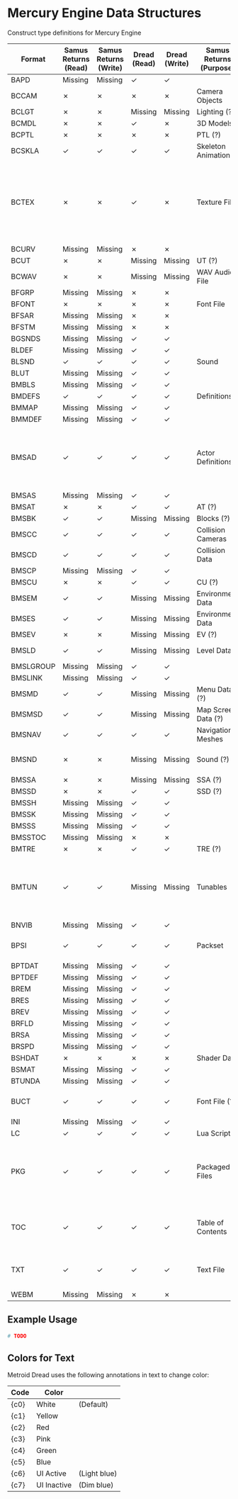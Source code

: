 # Mercury Engine Data Structures
Construct type definitions for Mercury Engine

| Format    | Samus Returns (Read) | Samus Returns (Write) | Dread (Read) | Dread (Write) | Samus Returns (Purpose) | Samus Returns (Notes) |
|-----------|----------------------|-----------------------|--------------|---------------|-------------------------|-----------------------|
| BAPD      | Missing              | Missing               | &check;      | &check;       |                         |						|
| BCCAM     | &cross;              | &cross;               | &cross;      | &cross;       | Camera Objects	        |						|
| BCLGT     | &cross;              | &cross;               | Missing      | Missing       | Lighting (?)	        |						|
| BCMDL     | &cross;              | &cross;               | &check;      | &cross;       | 3D Models	            |						|
| BCPTL     | &cross;              | &cross;               | &cross;      | &cross;       | PTL (?)	                | 						|
| BCSKLA    | &check;              | &check;               | &check;      | &check;       | Skeleton Animation	    |						|
| BCTEX     | &cross;              | &cross;               | &check;      | &cross;       | Texture File	        | Texture files can be dumped, customized, and re-written using popular 3DS emulation software.|
| BCURV     | Missing              | Missing               | &cross;      | &cross;       |                         |						|
| BCUT      | &cross;              | &cross;               | Missing      | Missing       |	UT (?)                  |						|
| BCWAV     | &cross;              | &cross;               | Missing      | Missing       | WAV Audio File			|						|
| BFGRP     | Missing              | Missing               | &cross;      | &cross;       |							|						|
| BFONT     | &cross;              | &cross;               | &cross;      | &cross;       | Font File				|						|
| BFSAR     | Missing              | Missing               | &cross;      | &cross;       |							|						|
| BFSTM     | Missing              | Missing               | &cross;      | &cross;       |							|						|
| BGSNDS    | Missing              | Missing               | &check;      | &check;       |							|						|
| BLDEF     | Missing              | Missing               | &check;      | &check;       |							|						|
| BLSND     | &check;              | &check;               | &check;      | &check;       | Sound					|						|
| BLUT      | Missing              | Missing               | &check;      | &check;       |							|						|
| BMBLS     | Missing              | Missing               | &check;      | &check;       |							|						|
| BMDEFS    | &check;              | &check;               | &check;      | &check;       | Definitions				|						|
| BMMAP     | Missing              | Missing               | &check;      | &check;       |							|						|
| BMMDEF    | Missing              | Missing               | &check;      | &check;       |							|						|
| BMSAD     | &check;              | &check;               | &check;      | &check;       | Actor Definitions		| Defines data used for all instances of an actor (doors, enemies, etc.)|
| BMSAS     | Missing              | Missing               | &check;      | &check;       | 						|						|
| BMSAT     | &cross;              | &cross;               | &check;      | &check;       | AT (?)					|						|
| BMSBK     | &check;              | &check;               | Missing      | Missing       | Blocks (?)				|						|
| BMSCC     | &check;              | &check;               | &check;      | &check;       | Collision Cameras		|						|
| BMSCD     | &check;              | &check;               | &check;      | &check;       | Collision Data			|Geometry				|
| BMSCP     | Missing              | Missing               | &check;      | &check;       |							|						|
| BMSCU     | &cross;              | &cross;               | &check;      | &check;       | CU (?)					|						|
| BMSEM     | &check;              | &check;               | Missing      | Missing       | Environment Data		|						|
| BMSES     | &check;              | &check;               | Missing      | Missing       | Environment Data		|						|
| BMSEV     | &cross;              | &cross;               | Missing      | Missing       | EV (?)					|						|
| BMSLD     | &check;              | &check;               | Missing      | Missing       | Level Data				| Essentially a game scene|
| BMSLGROUP | Missing              | Missing               | &check;      | &check;       |							|						|
| BMSLINK   | Missing              | Missing               | &check;      | &check;       |							|						|
| BMSMD     | &check;              | &check;               | Missing      | Missing       | Menu Data (?)			|						|
| BMSMSD    | &check;              | &check;               | Missing      | Missing       | Map Screen Data (?)		|						|
| BMSNAV    | &check;              | &check;               | &check;      | &check;       | Navigation Meshes		|						|
| BMSND     | &cross;              | &cross;               | Missing      | Missing       | Sound (?)				| Not sure if related to BLSND|
| BMSSA     | &cross;              | &cross;               | Missing      | Missing       | SSA (?)					|						|
| BMSSD     | &cross;              | &cross;               | &check;      | &check;       | SSD (?)					|						|
| BMSSH     | Missing              | Missing               | &check;      | &check;       |							|						|
| BMSSK     | Missing              | Missing               | &check;      | &check;       |							|						|
| BMSSS     | Missing              | Missing               | &check;      | &check;       |							|						|
| BMSSTOC   | Missing              | Missing               | &cross;      | &cross;       |							|						|
| BMTRE     | &cross;              | &cross;               | &check;      | &check;       | TRE (?)					|						|
| BMTUN     | &check;              | &check;               | Missing      | Missing       | Tunables				| Misspelled as "tuntables", contains exposed variables for tuning|
| BNVIB     | Missing              | Missing               | &check;      | &check;       |							|						|
| BPSI      | &check;              | &check;               | &check;      | &check;       | Packset					| Likely a leftover from development|
| BPTDAT    | Missing              | Missing               | &check;      | &check;       |							|						|
| BPTDEF    | Missing              | Missing               | &check;      | &check;       |							|						|
| BREM      | Missing              | Missing               | &check;      | &check;       |							|						|
| BRES      | Missing              | Missing               | &check;      | &check;       |							|						|
| BREV      | Missing              | Missing               | &check;      | &check;       |							|						|
| BRFLD     | Missing              | Missing               | &check;      | &check;       |							|						|
| BRSA      | Missing              | Missing               | &check;      | &check;       |							|						|
| BRSPD     | Missing              | Missing               | &check;      | &check;       |							|						|
| BSHDAT    | &cross;              | &cross;               | &cross;      | &cross;       | Shader Data				|						|
| BSMAT     | Missing              | Missing               | &check;      | &check;       |							|						|
| BTUNDA    | Missing              | Missing               | &check;      | &check;       |							|						|
| BUCT      | &check;              | &check;               | &check;      | &check;       | Font File (?)			| Not entirely sure what this is|
| INI       | Missing              | Missing               | &check;      | &check;       |							|						|
| LC        | &check;              | &check;               | &check;      | &check;       | Lua Script				|						|
| PKG       | &check;              | &check;               | &check;      | &check;       | Packaged Files			| Use something like QuickBMS to extract data from these files|
| TOC       | &check;              | &check;               | &check;      | &check;       | Table of Contents		| Contains data for which PKG files have what in them|	
| TXT       | &check;              | &check;               | &check;      | &check;       | Text File				| Not quite plain text but close enough|
| WEBM      | Missing              | Missing               | &cross;      | &cross;       |							|						|


## Example Usage

```python
# TODO
```

## Colors for Text

Metroid Dread uses the following annotations in text to change color:

| Code | Color       |              |
|------|-------------|--------------|
| {c0} | White       | (Default)    |
| {c1} | Yellow      |              |
| {c2} | Red         |              |
| {c3} | Pink        |              |
| {c4} | Green       |              |
| {c5} | Blue        |              |
| {c6} | UI Active   | (Light blue) |
| {c7} | UI Inactive | (Dim blue)   |
